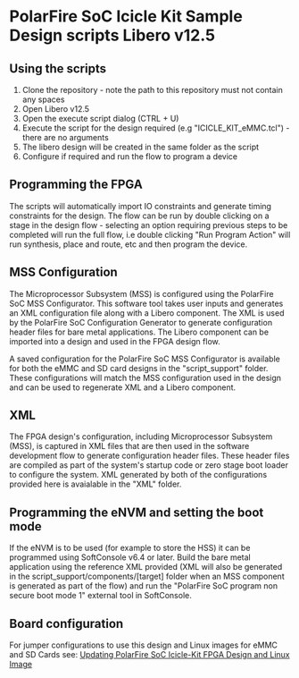 # PolarFire SoC Icicle Kit Sample Design scripts Libero v12.5

## Using the scripts
1. Clone the repository - note the path to this repository must not contain any spaces
2. Open Libero v12.5
3. Open the execute script dialog (CTRL + U)
4. Execute the script for the design required (e.g "ICICLE_KIT_eMMC.tcl") - there are no arguments
5. The libero design will be created in the same folder as the script
6. Configure if required and run the flow to program a device

## Programming the FPGA
The scripts will automatically import IO constraints and generate timing constraints for the design. The flow can be run by double clicking on a stage in the design flow - selecting an option requiring previous steps to be completed will run the full flow, i.e double clicking "Run Program Action" will run synthesis, place and route, etc and then program the device.

## MSS Configuration
The Microprocessor Subsystem (MSS) is configured using the PolarFire SoC MSS Configurator. This software tool takes user inputs and generates an XML configuration file along with a Libero component. The XML is used by the PolarFire SoC Configuration Generator to generate configuration header files for bare metal applications. The Libero component can be imported into a design and used in the FPGA design flow.

A saved configuration for the PolarFire SoC MSS Configurator is available for both the eMMC and SD card designs in the "script_support" folder. These configurations will match the MSS configuration used in the design and can be used to regenerate XML and a Libero component.

## XML
The FPGA design's configuration, including Microprocessor Subsystem (MSS), is captured in XML files that are then used in the software development flow to generate configuration header files. These header files are compiled as part of the system's startup code or zero stage boot loader to configure the system.
XML generated by both of the configurations provided here is avaialable in the "XML" folder.

## Programming the eNVM and setting the boot mode
If the eNVM is to be used (for example to store the HSS) it can be programmed using SoftConsole v6.4 or later. 
Build the bare metal application using the reference XML provided (XML will also be generated in the script_support/components/[target] folder when an MSS component is generated as part of the flow) and run the "PolarFire SoC program non secure boot mode 1" external tool in SoftConsole.

## Board configuration
For jumper configurations to use this design and Linux images for eMMC and SD Cards see: [Updating PolarFire SoC Icicle-Kit FPGA Design and Linux Image](https://github.com/polarfire-soc/polarfire-soc-documentation/blob/master/boards/mpfs-icicle-kit-es/updating-icicle-kit/updating-icicle-kit-design-and-linux.md) 